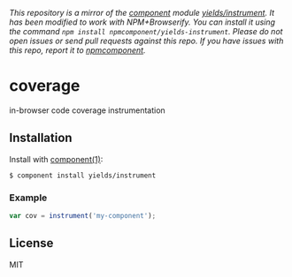 *This repository is a mirror of the [component](http://component.io) module [yields/instrument](http://github.com/yields/instrument). It has been modified to work with NPM+Browserify. You can install it using the command `npm install npmcomponent/yields-instrument`. Please do not open issues or send pull requests against this repo. If you have issues with this repo, report it to [npmcomponent](https://github.com/airportyh/npmcomponent).*

# coverage

  in-browser code coverage instrumentation

## Installation

  Install with [component(1)](http://component.io):

    $ component install yields/instrument

### Example

```js
var cov = instrument('my-component');
```

## License

  MIT

